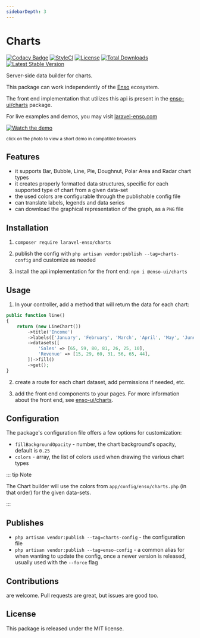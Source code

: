 ```yaml
---
sidebarDepth: 3
---
```


# Charts
[![Codacy Badge](https://api.codacy.com/project/badge/Grade/aa6c0917f8c6425f87eb94c01d84b2f8)](https://www.codacy.com/app/laravel-enso/Charts?utm_source=github.com&amp;utm_medium=referral&amp;utm_content=laravel-enso/Charts&amp;utm_campaign=Badge_Grade)
[![StyleCI](https://styleci.io/repos/85484767/shield?branch=master)](https://styleci.io/repos/85484767)
[![License](https://poser.pugx.org/laravel-enso/charts/license)](https://packagist.org/packages/laravel-enso/charts)
[![Total Downloads](https://poser.pugx.org/laravel-enso/charts/downloads)](https://packagist.org/packages/laravel-enso/charts)
[![Latest Stable Version](https://poser.pugx.org/laravel-enso/charts/version)](https://packagist.org/packages/laravel-enso/charts)

Server-side data builder for charts.

This package can work independently of the [Enso](https://github.com/laravel-enso/Enso) ecosystem.

The front end implementation that utilizes this api is present in the [enso-ui/charts](https://github.com/enso-ui/charts) package.

For live examples and demos, you may visit [laravel-enso.com](https://www.laravel-enso.com)

[![Watch the demo](https://laravel-enso.github.io/charts/screenshots/bulma_cap002_thumb.png)](https://laravel-enso.github.io/charts/videos/bulma_demo_01.webm)

<sup>click on the photo to view a short demo in compatible browsers</sup>

## Features

- it supports Bar, Bubble, Line, Pie, Doughnut, Polar Area and Radar chart types
- it creates properly formatted data structures, specific for each supported type of chart from a given data-set
- the used colors are configurable through the publishable config file
- can translate labels, legends and data series
- can download the graphical representation of the graph, as a `PNG` file

## Installation

1. `composer require laravel-enso/charts`

2. publish the config with `php artisan vendor:publish --tag=charts-config` and customize as needed

3. install the api implementation for the front end: `npm i @enso-ui/charts`

## Usage

1. In your controller, add a method that will return the data for each chart:

```php
public function line()
{
    return (new LineChart())
        ->title('Income')
        ->labels(['January', 'February', 'March', 'April', 'May', 'June', 'July'])
        ->datasets([
            'Sales' => [65, 59, 80, 81, 26, 25, 10],
            'Revenue' => [15, 29, 60, 31, 56, 65, 44],
        ])->fill()
        ->get();
}
```

2. create a route for each chart dataset, add permissions if needed, etc.

3. add the front end components to your pages. 
For more information about the front end, see [enso-ui/charts](https://github.com/enso-ui/charts). 

## Configuration

The package's configuration file offers a few options for customization:
- `fillBackgroundOpacity` - number, the chart background's opacity, default is `0.25`
- `colors` - array, the list of colors used when drawing the various chart types

::: tip Note

The Chart builder will use the colors from `app/config/enso/charts.php` (in that order) for the given data-sets.

:::

## Publishes

- `php artisan vendor:publish --tag=charts-config` - the configuration file
- `php artisan vendor:publish --tag=enso-config` - a common alias for when wanting to update the config,
once a newer version is released, usually used with the `--force` flag

## Contributions

are welcome. Pull requests are great, but issues are good too.

## License

This package is released under the MIT license.
